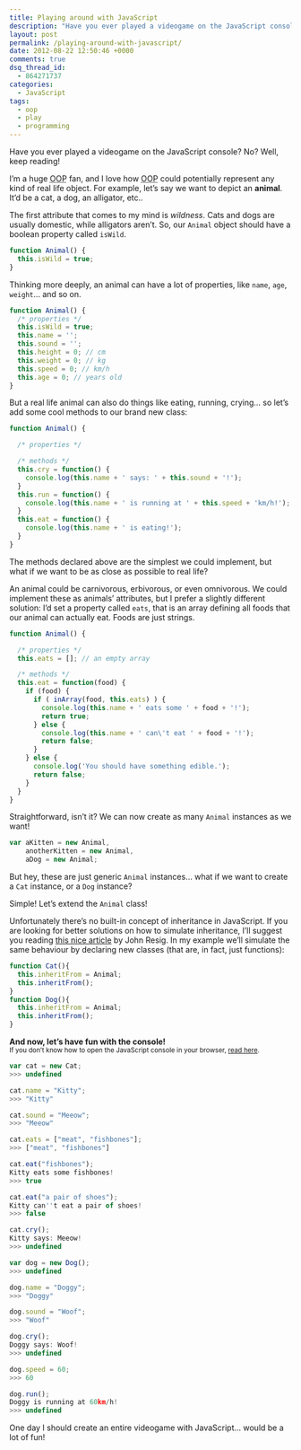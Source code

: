 ```yaml
---
title: Playing around with JavaScript
description: "Have you ever played a videogame on the JavaScript console? No? Well, if you like JavaScript, you definitely should read this."
layout: post
permalink: /playing-around-with-javascript/
date: 2012-08-22 12:50:46 +0000
comments: true
dsq_thread_id:
  - 864271737
categories:
  - JavaScript
tags:
  - oop
  - play
  - programming
---
```


<p>
  Have you ever played a videogame on the JavaScript console? No? Well, keep reading!
</p>

<p>
  I&#8217;m a huge <abbr title="Object Oriented Programming">OOP</abbr> fan, and I love how <abbr title="Object Oriented Programming">OOP</abbr> could potentially represent any kind of real life object. For example, let&#8217;s say we want to depict an <strong>animal</strong>. It&#8217;d be a cat, a dog, an alligator, etc..
</p>

<p>
  The first attribute that comes to my mind is <em>wildness</em>. Cats and dogs are usually domestic, while alligators aren&#8217;t. So, our <code>Animal</code> object should have a boolean property called <code>isWild</code>.
</p>

``` javascript
function Animal() {
  this.isWild = true;
}
```

<p>
  Thinking more deeply, an animal can have a lot of properties, like <code>name</code>, <code>age</code>, <code>weight</code>&#8230; and so on.
</p>

``` javascript
function Animal() {
  /* properties */
  this.isWild = true;
  this.name = '';
  this.sound = '';
  this.height = 0; // cm
  this.weight = 0; // kg
  this.speed = 0; // km/h
  this.age = 0; // years old
}
```

<p>
  But a real life animal can also do things like eating, running, crying&#8230; so let&#8217;s add some cool methods to our brand new class:
</p>

``` javascript
function Animal() {

  /* properties */

  /* methods */
  this.cry = function() {
    console.log(this.name + ' says: ' + this.sound + '!');
  }
  this.run = function() {
    console.log(this.name + ' is running at ' + this.speed + 'km/h!');
  }
  this.eat = function() {
    console.log(this.name + ' is eating!');
  }
}
```

<p>
  The methods declared above are the simplest we could implement, but what if we want to be as close as possible to real life?
</p>

<p>
  An animal could be carnivorous, erbivorous, or even omnivorous. We could implement these as animals&#8217; attributes, but I prefer a slightly different solution: I&#8217;d set a property called <code>eats</code>, that is an array defining all foods that our animal can actually eat. Foods are just strings.
</p>

``` javascript
function Animal() {

  /* properties */
  this.eats = []; // an empty array

  /* methods */
  this.eat = function(food) {
    if (food) {
      if ( inArray(food, this.eats) ) {
        console.log(this.name + ' eats some ' + food + '!');
        return true;
      } else {
        console.log(this.name + ' can\'t eat ' + food + '!');
        return false;
      }
    } else {
      console.log('You should have something edible.');
      return false;
    }
  }
}
```

<p>
  Straightforward, isn&#8217;t it? We can now create as many <code>Animal</code> instances as we want!
</p>

``` javascript
var aKitten = new Animal,
    anotherKitten = new Animal,
    aDog = new Animal;
```

<p>
  But hey, these are just generic <code>Animal</code> instances&#8230; what if we want to create a <code>Cat</code> instance, or a <code>Dog</code> instance?
</p>

<p>
  Simple! Let&#8217;s extend the <code>Animal</code> class!
</p>

<p>
  Unfortunately there&#8217;s no built-in concept of inheritance in JavaScript. If you are looking for better solutions on how to simulate inheritance, I&#8217;ll suggest you reading <a title="Simple JavaScript inheritance" href="http://ejohn.org/blog/simple-javascript-inheritance/">this nice article</a> by John Resig. In my example we&#8217;ll simulate the same behaviour by declaring new classes (that are, in fact, just functions):
</p>

``` javascript
function Cat(){
  this.inheritFrom = Animal;
  this.inheritFrom();
}
function Dog(){
  this.inheritFrom = Animal;
  this.inheritFrom();
}
```

<p>
  <strong>And now, let&#8217;s have fun with the console!</strong><br /> <small>If you don&#8217;t know how to open the JavaScript console in your browser, <a title="How to open the JavaScript console" href="https://webmasters.stackexchange.com/questions/8525/how-to-open-the-javascript-console-in-different-browsers">read here</a>.</small>
</p>

``` javascript
var cat = new Cat;
>>> undefined

cat.name = "Kitty";
>>> "Kitty"

cat.sound = "Meeow";
>>> "Meeow"

cat.eats = ["meat", "fishbones"];
>>> ["meat", "fishbones"]

cat.eat("fishbones");
Kitty eats some fishbones!
>>> true

cat.eat("a pair of shoes");
Kitty can''t eat a pair of shoes!
>>> false

cat.cry();
Kitty says: Meeow!
>>> undefined
```

``` javascript
var dog = new Dog();
>>> undefined

dog.name = "Doggy";
>>> "Doggy"

dog.sound = "Woof";
>>> "Woof"

dog.cry();
Doggy says: Woof!
>>> undefined

dog.speed = 60;
>>> 60

dog.run();
Doggy is running at 60km/h!
>>> undefined
```

<p>
  One day I should create an entire videogame with JavaScript&#8230; would be a lot of fun!
</p>
